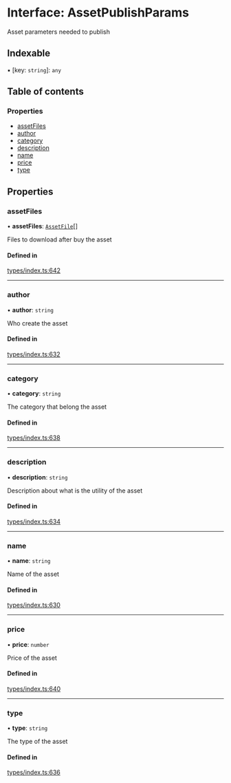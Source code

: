 # Interface: AssetPublishParams

Asset parameters needed to publish

## Indexable

▪ [key: `string`]: `any`

## Table of contents

### Properties

- [assetFiles](AssetPublishParams.md#assetfiles)
- [author](AssetPublishParams.md#author)
- [category](AssetPublishParams.md#category)
- [description](AssetPublishParams.md#description)
- [name](AssetPublishParams.md#name)
- [price](AssetPublishParams.md#price)
- [type](AssetPublishParams.md#type)

## Properties

### assetFiles

• **assetFiles**: [`AssetFile`](AssetFile.md)[]

Files to download after buy the asset

#### Defined in

[types/index.ts:642](https://github.com/nevermined-io/components-catalog/blob/5d4b912/lib/src/types/index.ts#L642)

___

### author

• **author**: `string`

Who create the asset

#### Defined in

[types/index.ts:632](https://github.com/nevermined-io/components-catalog/blob/5d4b912/lib/src/types/index.ts#L632)

___

### category

• **category**: `string`

The category that belong the asset

#### Defined in

[types/index.ts:638](https://github.com/nevermined-io/components-catalog/blob/5d4b912/lib/src/types/index.ts#L638)

___

### description

• **description**: `string`

Description about what is the utility of the asset

#### Defined in

[types/index.ts:634](https://github.com/nevermined-io/components-catalog/blob/5d4b912/lib/src/types/index.ts#L634)

___

### name

• **name**: `string`

Name of the asset

#### Defined in

[types/index.ts:630](https://github.com/nevermined-io/components-catalog/blob/5d4b912/lib/src/types/index.ts#L630)

___

### price

• **price**: `number`

Price of the asset

#### Defined in

[types/index.ts:640](https://github.com/nevermined-io/components-catalog/blob/5d4b912/lib/src/types/index.ts#L640)

___

### type

• **type**: `string`

The type of the asset

#### Defined in

[types/index.ts:636](https://github.com/nevermined-io/components-catalog/blob/5d4b912/lib/src/types/index.ts#L636)
